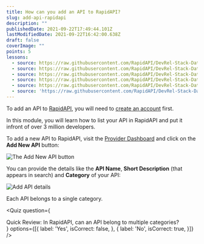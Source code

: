 ```yaml
---
title: How can you add an API to RapidAPI?
slug: add-api-rapidapi
description: ""
publishedDate: 2021-09-22T17:49:44.101Z
lastModifiedDate: 2021-09-22T16:42:00.638Z
draft: false
coverImage: ""
points: 5
lessons:
  - source: https://raw.githubusercontent.com/RapidAPI/DevRel-Stack-Data/improve/lms-yt-data/learn/courses/rapidapi-hub-provider/modules/rapidapi-hub/lessons/01-api.md
  - source: https://raw.githubusercontent.com/RapidAPI/DevRel-Stack-Data/improve/lms-yt-data/learn/courses/rapidapi-hub-provider/modules/rapidapi-hub/lessons/02-overview-tab.md
  - source: https://raw.githubusercontent.com/RapidAPI/DevRel-Stack-Data/improve/lms-yt-data/learn/courses/rapidapi-hub-provider/modules/rapidapi-hub/lessons/03-add-api-specs.md
  - source: https://raw.githubusercontent.com/RapidAPI/DevRel-Stack-Data/improve/lms-yt-data/learn/courses/rapidapi-hub-provider/modules/rapidapi-hub/lessons/04-versioning-apis.md
  - source: https://raw.githubusercontent.com/RapidAPI/DevRel-Stack-Data/improve/lms-yt-data/learn/courses/rapidapi-hub-provider/modules/rapidapi-hub/lessons/05-defining-endpoints-apis.md
  - source: 'https://raw.githubusercontent.com/RapidAPI/DevRel-Stack-Data/improve/lms-yt-data/learn/courses/rapidapi-hub-provider/modules/rapidapi-hub/lessons/06-secret-headers-parameters.md'
---
```


To add an API to [RapidAPI](https://RapidAPI.com/hub?utm_source=learn.RapidAPI.com&utm_medium=DevRel&utm_campaign=DevRel), you will need to [create an account](https://RapidAPI.com/auth/sign-up?utm_source=learn.RapidAPI.com&utm_medium=DevRel&utm_campaign=DevRel) first.

In this module, you will learn how to list your API in RapidAPI and put it infront of over 3 million developers.

To add a new API to RapidAPI, visit the [Provider Dashboard](https://provider.rapidapi.com/?utm_source=learn.RapidAPI.com&utm_medium=DevRel&utm_campaign=DevRel) and click on the **Add New API** button:

![The Add New API button](https://raw.githubusercontent.com/RapidAPI/DevRel-Stack-Data/improve/lms-yt-data/learn/courses/rapidapi-hub-provider/images/image1.png)

You can provide the details like the **API Name**, **Short Description** (that appears in search) and **Category** of your API:

![Add API details](https://raw.githubusercontent.com/RapidAPI/DevRel-Stack-Data/improve/lms-yt-data/learn/courses/rapidapi-hub-provider/images/image2.png)

<Callout>
  Each API belongs to a single category.
</Callout>

<Quiz
  question={
    <div><span tw="font-semibold">Quick Review:</span> In RapidAPI, can an API belong to multiple categories?</div>
  }
  options={[{
    label: 'Yes',
    isCorrect: false,
  }, {
    label: 'No',
    isCorrect: true,
  }]}
/>
